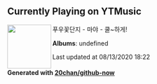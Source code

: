 ## Currently Playing on YTMusic

[<img align="left" width="100" src="https://i.ytimg.com/vi/7FDfaGF4Y-c/sddefault.jpg?sqp=-oaymwEWCJADEOEBIAQqCghqEJQEGHgg6AJIWg&rs">](https://music.youtube.com/channel/UCPnYz3jHGNaT7fb4J97IM-w)

푸우꽃단지 - 마야 - 쿨~하게!

**Albums**: undefined

Last updated at 08/13/2020 18:22

#### Generated with [20chan/github-now](https://github.com/20chan/github-now)


<!--
**20chan/20chan** is a ✨ _special_ ✨ repository because its `README.md` (this file) appears on your GitHub profile.

Here are some ideas to get you started:

- 🔭 I’m currently working on ...
- 🌱 I’m currently learning ...
- 👯 I’m looking to collaborate on ...
- 🤔 I’m looking for help with ...
- 💬 Ask me about ...
- 📫 How to reach me: ...
- 😄 Pronouns: ...
- ⚡ Fun fact: ...
-->
